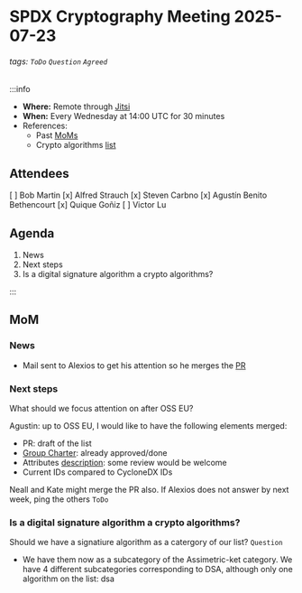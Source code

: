 # SPDX Cryptography Meeting 2025-07-23

###### tags: `ToDo` `Question` `Agreed`

:::info
- **Where:** Remote through [Jitsi](https://meet.jit.si/SPDXCryptoMeeting)
- **When:** Every Wednesday at 14:00 UTC for 30 minutes
- References:
   - Past [MoMs](https://github.com/spdx/meetings/tree/main/cryptography)
   - Crypto algorithms [list](https://github.com/spdx/crypto-algorithms)

## Attendees

[ ] Bob Martin
[x] Alfred Strauch
[x] Steven Carbno
[x] Agustín Benito Bethencourt
[x] Quique Goñiz
[ ] Victor Lu


## Agenda

1. News
2. Next steps
3. Is a digital signature algorithm a crypto algorithms?

:::

## MoM

### News

* Mail sent to Alexios to get his attention so he merges the [PR](https://github.com/spdx/crypto-algorithms/pull/12)

### Next steps

What should we focus attention on after OSS EU?

Agustin: up to OSS EU, I would like to have the following elements merged:
* PR: draft of the list
* [Group Charter](https://github.com/spdx/crypto-algorithms/issues/13): already approved/done
* Attributes [description](https://github.com/spdx/crypto-algorithms/issues/8#issuecomment-3025068280): some review would be welcome
* Current IDs compared to CycloneDX IDs 

Neall and Kate might merge the PR also. If Alexios does not answer by next week, ping the others `ToDo`

### Is a digital signature algorithm a crypto algorithms?

Should we have a signatiure algorithm as a catergory of our list? `Question`

* We have them now as a subcategory of the Assimetric-ket category. We have 4 different subcategories corresponding to DSA, although only one algorithm on the list: dsa
